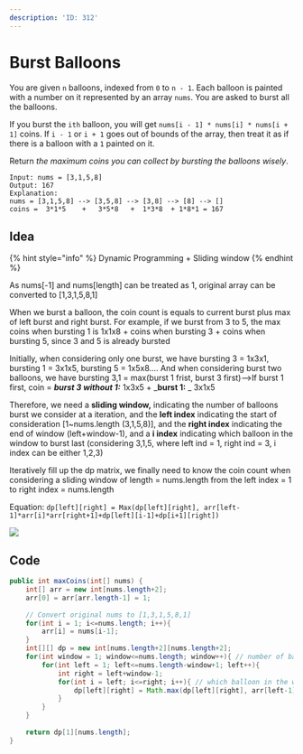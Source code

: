 ```yaml
---
description: 'ID: 312'
---
```


# Burst Balloons

You are given `n` balloons, indexed from `0` to `n - 1`. Each balloon is painted with a number on it represented by an array `nums`. You are asked to burst all the balloons.

If you burst the `ith` balloon, you will get `nums[i - 1] * nums[i] * nums[i + 1]` coins. If `i - 1` or `i + 1` goes out of bounds of the array, then treat it as if there is a balloon with a `1` painted on it.

Return _the maximum coins you can collect by bursting the balloons wisely_.

```
Input: nums = [3,1,5,8]
Output: 167
Explanation:
nums = [3,1,5,8] --> [3,5,8] --> [3,8] --> [8] --> []
coins =  3*1*5    +   3*5*8   +  1*3*8  + 1*8*1 = 167
```

## Idea

{% hint style="info" %}
Dynamic Programming +  Sliding window
{% endhint %}

As nums\[-1] and nums\[length] can be treated as 1, original array can be converted to \[1,3,1,5,8,1]

When we burst a balloon, the coin count is equals to current burst plus max of left burst and right burst. For example, if we burst from 3 to 5, the max coins when bursting 1 is 1x1x8 + coins when bursting 3 + coins when bursting 5, since 3 and 5 is already bursted

Initially, when considering only one burst, we have bursting 3 = 1x3x1, bursting 1 = 3x1x5, bursting 5 = 1x5x8.... And when considering burst two balloons, we have bursting 3,1 = max(burst 1 frist, burst 3 first)-->If burst 1 first, coin = _**burst 3 without 1:**_ 1x3x5 + _**burst 1:** _ 3x1x5

Therefore, we need a **sliding window,** indicating the number of balloons burst we consider at a iteration, and the **left index** indicating the start of consideration \[1\~nums.length (3,1,5,8)], and the **right index** indicating the end of window (left+window-1), and a **i index** indicating which balloon in the window to burst last (considering 3,1,5, where left ind = 1, right ind = 3, i index can be either 1,2,3)

Iteratively fill up the dp matrix, we finally need to know the coin count when considering a sliding window of length = nums.length from the left index = 1 to right index = nums.length

Equation: `dp[left][right] = Max(dp[left][right], arr[left-1]*arr[i]*arr[right+1]+dp[left][i-1]+dp[i+1][right])`

![](../../.gitbook/assets/IMG\_9650B9348645-1.jpeg)

## Code

```java
public int maxCoins(int[] nums) {
    int[] arr = new int[nums.length+2];
    arr[0] = arr[arr.length-1] = 1;
    
    // Convert original nums to [1,3,1,5,8,1]
    for(int i = 1; i<=nums.length; i++){
        arr[i] = nums[i-1];
    }    
    int[][] dp = new int[nums.length+2][nums.length+2];       
    for(int window = 1; window<=nums.length; window++){ // number of balloons to consider
        for(int left = 1; left<=nums.length-window+1; left++){
            int right = left+window-1;
            for(int i = left; i<=right; i++){ // which balloon in the window considered to burst lastly
                dp[left][right] = Math.max(dp[left][right], arr[left-1]*arr[i]*arr[right+1]+dp[left][i-1]+dp[i+1][right]);
            }
        }
    }
    
    return dp[1][nums.length];
}
```
